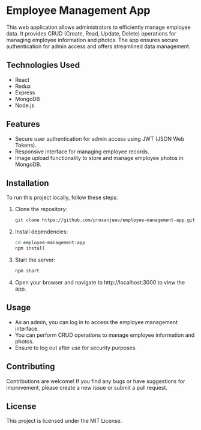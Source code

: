 # Employee Management App

This web application allows administrators to efficiently manage employee data. It provides CRUD (Create, Read, Update, Delete) operations for managing employee information and photos. The app ensures secure authentication for admin access and offers streamlined data management.

## Technologies Used

- React
- Redux
- Express
- MongoDB
- Node.js

## Features

- Secure user authentication for admin access using JWT (JSON Web Tokens).
- Responsive interface for managing employee records.
- Image upload functionality to store and manage employee photos in MongoDB.

## Installation

To run this project locally, follow these steps:

1. Clone the repository:

   ```bash
   git clone https://github.com/prosanjeev/employee-management-app.git

2. Install dependencies:

   ```bash
   cd employee-management-app
   npm install
3. Start the server:

   ```bash
   npm start

4. Open your browser and navigate to http://localhost:3000 to view the app.

## Usage

- As an admin, you can log in to access the employee management interface.
- You can perform CRUD operations to manage employee information and photos.
- Ensure to log out after use for security purposes.

## Contributing
  Contributions are welcome! If you find any bugs or have suggestions for improvement, please create a new issue or submit a pull request.
  
## License
This project is licensed under the MIT License.


